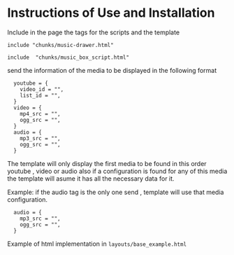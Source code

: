 # Instructions of Use and Installation 

Include in the page the tags for 
the scripts and the template
```
include "chunks/music-drawer.html"
  
include  "chunks/music_box_script.html"
```  

send the information of the media to be displayed
in the following format
```  
  youtube = {
    video_id = "",
    list_id = "",
  }
  video = {
    mp4_src = "",
    ogg_src = "",
  }
  audio = {
    mp3_src = "",
    ogg_src = "",
  }
```  
The template will only display the first media to be found in this
order youtube , video  or audio
also if a configuration is found for any of this media the template
will asume it has all the necessary data for it.

Example: if the audio tag is the only one send , template will use that media configuration.
```
  audio = {
    mp3_src = "",
    ogg_src = "",
  }
```

Example of html implementation in ```layouts/base_example.html```
